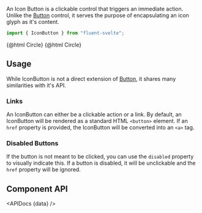 <script lang="ts">
    import { IconButton } from "fluent-svelte";
    import { Showcase, APIDocs } from "../../../../lib";

    import Circle from "@fluentui/svg-icons/icons/circle_16_regular.svg?raw";

    import data from "fluent-svelte/IconButton/IconButton.svelte?raw&sveld";
</script>

An Icon Button is a clickable control that triggers an immediate action. Unlike the [Button](button) control, it serves the purpose of encapsulating an icon glyph as it's content.

```ts
import { IconButton } from "fluent-svelte";
```

<Showcase columns={2} repl="89b152e7c33047768b6c242eb2a6afcb">
    <IconButton>
        {@html Circle}
    </IconButton>
    <IconButton disabled>
        {@html Circle}
    </IconButton>
</Showcase>

## Usage

While IconButton is not a direct extension of [Button](button), it shares many similarities with it's API.

### Links

An IconButton can either be a clickable action or a link. By default, an IconButton will be rendered as a standard HTML `<button>` element. If an `href` property is provided, the IconButton will be converted into an `<a>` tag.

### Disabled Buttons

If the button is not meant to be clicked, you can use the `disabled` property to visually indicate this. If a button is disabled, it will be unclickable and the `href` property will be ignored.

## Component API

<APIDocs {data} />
